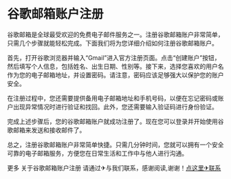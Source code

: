 # 谷歌邮箱账户注册

谷歌邮箱是全球最受欢迎的免费电子邮件服务之一。注册谷歌邮箱账户非常简单，只需几个步骤就能轻松完成。下面我们将为您详细介绍如何注册谷歌邮箱账户。

首先，打开谷歌浏览器并输入“Gmail”进入官方注册页面。点击“创建账户”按钮，然后填写个人信息，包括姓名、出生日期、性别等。接下来，选择您喜欢的用户名作为您的电子邮箱地址，并设置密码。请注意，密码应该足够强大以保护您的账户安全。

在注册过程中，您还需要提供备用电子邮箱地址和手机号码，以便在忘记密码或账户出现异常情况时进行验证和找回。此外，您还需要输入验证码进行身份验证。

完成上述步骤后，您的谷歌邮箱账户就成功注册了。现在您可以登录并开始使用谷歌邮箱来发送和接收邮件了。

总之，注册谷歌邮箱账户非常简单快捷。只需几分钟时间，您就可以拥有一个安全可靠的电子邮箱服务，方便您在日常生活和工作中与他人进行沟通。

更多 关于谷歌邮箱账户注册 请通过✈与我们联系，感谢阅读,谢谢！[点这里✈联系](https://acc.k02.cc)